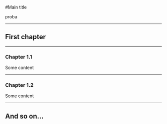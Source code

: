 #Main title

proba

---
## First chapter

---
### Chapter 1.1

Some content

---
### Chapter 1.2

Some content

---
## And so on...
